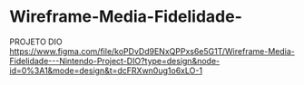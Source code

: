 # Wireframe-Media-Fidelidade-
PROJETO DIO
https://www.figma.com/file/koPDvDd9ENxQPPxs6e5G1T/Wireframe-Media-Fidelidade---Nintendo-Project-DIO?type=design&node-id=0%3A1&mode=design&t=dcFRXwn0ug1o6xLO-1
